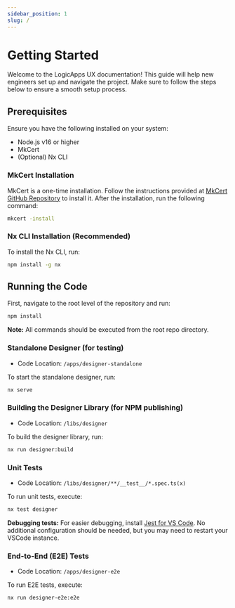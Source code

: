 ```yaml
---
sidebar_position: 1
slug: /
---
```


# Getting Started

Welcome to the LogicApps UX documentation! This guide will help new engineers set up and navigate the project. Make sure to follow the steps below to ensure a smooth setup process.

## Prerequisites

Ensure you have the following installed on your system:

- Node.js v16 or higher
- MkCert
- (Optional) Nx CLI

### MkCert Installation

MkCert is a one-time installation. Follow the instructions provided at [MkCert GitHub Repository](https://github.com/FiloSottile/mkcert) to install it. After the installation, run the following command:

```bash
mkcert -install
```

### Nx CLI Installation (Recommended)

To install the Nx CLI, run:

```bash
npm install -g nx
```

## Running the Code

First, navigate to the root level of the repository and run:

```bash
npm install
```

**Note:** All commands should be executed from the root repo directory.

### Standalone Designer (for testing)

- Code Location: `/apps/designer-standalone`

To start the standalone designer, run:

```bash
nx serve
```

### Building the Designer Library (for NPM publishing)

- Code Location: `/libs/designer`

To build the designer library, run:

```bash
nx run designer:build
```

### Unit Tests

- Code Location: `/libs/designer/**/__test__/*.spec.ts(x)`

To run unit tests, execute:

```bash
nx test designer
```

**Debugging tests:** For easier debugging, install [Jest for VS Code](https://marketplace.visualstudio.com/items?itemName=Orta.vscode-jest). No additional configuration should be needed, but you may need to restart your VSCode instance.

### End-to-End (E2E) Tests

- Code Location: `/apps/designer-e2e`

To run E2E tests, execute:

```bash
nx run designer-e2e:e2e
```